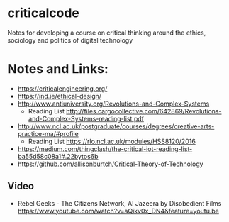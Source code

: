 # criticalcode
Notes for developing a course on critical thinking around the ethics, sociology and politics of digital technology

# Notes and Links:
* https://criticalengineering.org/
* https://ind.ie/ethical-design/
* http://www.antiuniversity.org/Revolutions-and-Complex-Systems
	* Reading List http://files.cargocollective.com/642869/Revolutions-and-Complex-Systems-reading-list.pdf
* http://www.ncl.ac.uk/postgraduate/courses/degrees/creative-arts-practice-ma/#profile
	* Reading List https://rlo.ncl.ac.uk/modules/HSS8120/2016
* https://medium.com/thingclash/the-critical-iot-reading-list-ba55d58c08a1#.22bytos6b
* https://github.com/allisonburtch/Critical-Theory-of-Technology

## Video 
* Rebel Geeks - The Citizens Network, Al Jazeera by Disobedient Films https://www.youtube.com/watch?v=aQikv0x_DN4&feature=youtu.be
